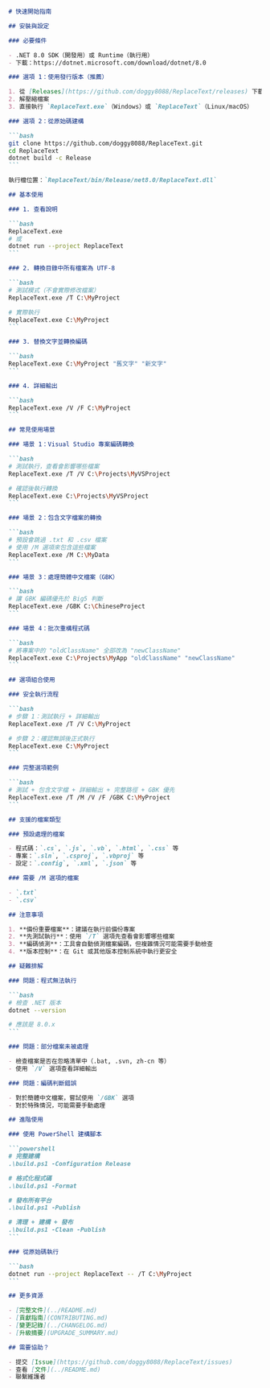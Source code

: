 ````markdown
# 快速開始指南

## 安裝與設定

### 必要條件

- .NET 8.0 SDK（開發用）或 Runtime（執行用）
- 下載：https://dotnet.microsoft.com/download/dotnet/8.0

### 選項 1：使用發行版本（推薦）

1. 從 [Releases](https://github.com/doggy8088/ReplaceText/releases) 下載適合您作業系統的版本
2. 解壓縮檔案
3. 直接執行 `ReplaceText.exe`（Windows）或 `ReplaceText`（Linux/macOS）

### 選項 2：從原始碼建構

```bash
git clone https://github.com/doggy8088/ReplaceText.git
cd ReplaceText
dotnet build -c Release
```

執行檔位置：`ReplaceText/bin/Release/net8.0/ReplaceText.dll`

## 基本使用

### 1. 查看說明

```bash
ReplaceText.exe
# 或
dotnet run --project ReplaceText
```

### 2. 轉換目錄中所有檔案為 UTF-8

```bash
# 測試模式（不會實際修改檔案）
ReplaceText.exe /T C:\MyProject

# 實際執行
ReplaceText.exe C:\MyProject
```

### 3. 替換文字並轉換編碼

```bash
ReplaceText.exe C:\MyProject "舊文字" "新文字"
```

### 4. 詳細輸出

```bash
ReplaceText.exe /V /F C:\MyProject
```

## 常見使用場景

### 場景 1：Visual Studio 專案編碼轉換

```bash
# 測試執行，查看會影響哪些檔案
ReplaceText.exe /T /V C:\Projects\MyVSProject

# 確認後執行轉換
ReplaceText.exe C:\Projects\MyVSProject
```

### 場景 2：包含文字檔案的轉換

```bash
# 預設會跳過 .txt 和 .csv 檔案
# 使用 /M 選項來包含這些檔案
ReplaceText.exe /M C:\MyData
```

### 場景 3：處理簡體中文檔案（GBK）

```bash
# 讓 GBK 編碼優先於 Big5 判斷
ReplaceText.exe /GBK C:\ChineseProject
```

### 場景 4：批次重構程式碼

```bash
# 將專案中的 "oldClassName" 全部改為 "newClassName"
ReplaceText.exe C:\Projects\MyApp "oldClassName" "newClassName"
```

## 選項組合使用

### 安全執行流程

```bash
# 步驟 1：測試執行 + 詳細輸出
ReplaceText.exe /T /V C:\MyProject

# 步驟 2：確認無誤後正式執行
ReplaceText.exe C:\MyProject
```

### 完整選項範例

```bash
# 測試 + 包含文字檔 + 詳細輸出 + 完整路徑 + GBK 優先
ReplaceText.exe /T /M /V /F /GBK C:\MyProject
```

## 支援的檔案類型

### 預設處理的檔案

- 程式碼：`.cs`, `.js`, `.vb`, `.html`, `.css` 等
- 專案：`.sln`, `.csproj`, `.vbproj` 等
- 設定：`.config`, `.xml`, `.json` 等

### 需要 /M 選項的檔案

- `.txt`
- `.csv`

## 注意事項

1. **備份重要檔案**：建議在執行前備份專案
2. **先測試執行**：使用 `/T` 選項先查看會影響哪些檔案
3. **編碼偵測**：工具會自動偵測檔案編碼，但複雜情況可能需要手動檢查
4. **版本控制**：在 Git 或其他版本控制系統中執行更安全

## 疑難排解

### 問題：程式無法執行

```bash
# 檢查 .NET 版本
dotnet --version

# 應該是 8.0.x
```

### 問題：部分檔案未被處理

- 檢查檔案是否在忽略清單中（.bat, .svn, zh-cn 等）
- 使用 `/V` 選項查看詳細輸出

### 問題：編碼判斷錯誤

- 對於簡體中文檔案，嘗試使用 `/GBK` 選項
- 對於特殊情況，可能需要手動處理

## 進階使用

### 使用 PowerShell 建構腳本

```powershell
# 完整建構
.\build.ps1 -Configuration Release

# 格式化程式碼
.\build.ps1 -Format

# 發布所有平台
.\build.ps1 -Publish

# 清理 + 建構 + 發布
.\build.ps1 -Clean -Publish
```

### 從原始碼執行

```bash
dotnet run --project ReplaceText -- /T C:\MyProject
```

## 更多資源

- [完整文件](../README.md)
- [貢獻指南](CONTRIBUTING.md)
- [變更記錄](../CHANGELOG.md)
- [升級摘要](UPGRADE_SUMMARY.md)

## 需要協助？

- 提交 [Issue](https://github.com/doggy8088/ReplaceText/issues)
- 查看 [文件](../README.md)
- 聯繫維護者

````
